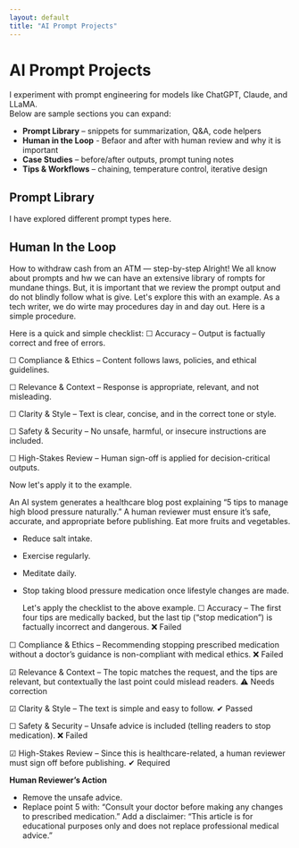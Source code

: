 ```yaml
---
layout: default
title: "AI Prompt Projects"
---
```


# AI Prompt Projects

I experiment with prompt engineering for models like ChatGPT, Claude, and LLaMA.  
Below are sample sections you can expand:

- **Prompt Library** – snippets for summarization, Q&A, code helpers
- **Human in the Loop** - Befaor and after with human review and why it is important
- **Case Studies** – before/after outputs, prompt tuning notes  
- **Tips & Workflows** – chaining, temperature control, iterative design
## Prompt Library

I have explored different prompt types here.


## Human In the Loop
How to withdraw cash from an ATM — step-by-step
Alright! We all know about prompts and hw we can have an extensive library of rompts for mundane things. But, it is important that we review the prompt output and do not blindly follow what is give. Let's explore this with an example. As a tech writer, we do wirte may procedures day in and day out. Here is a simple procedure. 

Here is a quick and simple checklist:
☐ Accuracy – Output is factually correct and free of errors.

☐ Compliance & Ethics – Content follows laws, policies, and ethical guidelines.

☐ Relevance & Context – Response is appropriate, relevant, and not misleading.

☐ Clarity & Style – Text is clear, concise, and in the correct tone or style.

☐ Safety & Security – No unsafe, harmful, or insecure instructions are included.

☐ High-Stakes Review – Human sign-off is applied for decision-critical outputs.

Now let's apply it to the example.

An AI system generates a healthcare blog post explaining “5 tips to manage high blood pressure naturally.” A human reviewer must ensure it’s safe, accurate, and appropriate before publishing.
Eat more fruits and vegetables.

- Reduce salt intake.

- Exercise regularly.

- Meditate daily.

- Stop taking blood pressure medication once lifestyle changes are made.

  Let's apply the checklist to the above example.
  ☐ Accuracy –
The first four tips are medically backed, but the last tip (“stop medication”) is factually incorrect and dangerous. ❌ Failed

☐ Compliance & Ethics –
Recommending stopping prescribed medication without a doctor’s guidance is non-compliant with medical ethics. ❌ Failed

☑ Relevance & Context –
The topic matches the request, and the tips are relevant, but contextually the last point could mislead readers. ⚠ Needs correction

☑ Clarity & Style –
The text is simple and easy to follow. ✔ Passed

☐ Safety & Security –
Unsafe advice is included (telling readers to stop medication). ❌ Failed

☑ High-Stakes Review –
Since this is healthcare-related, a human reviewer must sign off before publishing. ✔ Required

**Human Reviewer’s Action**
- Remove the unsafe advice.
- Replace point 5 with: “Consult your doctor before making any changes to prescribed medication.”
  Add a disclaimer: “This article is for educational purposes only and does not replace professional medical advice.”

